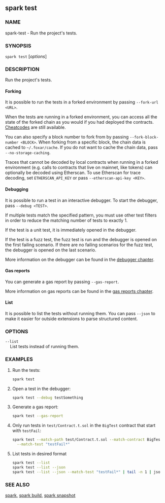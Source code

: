 ## spark test

### NAME

spark-test - Run the project's tests.

### SYNOPSIS

`spark test` [*options*]

### DESCRIPTION

Run the project's tests.

#### Forking

It is possible to run the tests in a forked environment by passing `--fork-url <URL>`.

When the tests are running in a forked environment, you can access all the state of the forked chain as you would
if you had deployed the contracts. [Cheatcodes][cheatcodes] are still available.

You can also specify a block number to fork from by passing `--fork-block-number <BLOCK>`. When forking from a
specific block, the chain data is cached to `~/.foxar/cache`. If you do not want to cache the chain data,
pass `--no-storage-caching`.

Traces that cannot be decoded by local contracts when running in a forked environment (e.g. calls to
contracts that live on mainnet, like tokens) can optionally be decoded using Etherscan. To use Etherscan
for trace decoding, set `ETHERSCAN_API_KEY` or pass `--etherscan-api-key <KEY>`.

#### Debugging

It is possible to run a test in an interactive debugger. To start the debugger, pass `--debug <TEST>`.

If multiple tests match the specified pattern, you must use other test filters in order to reduce
the matching number of tests to exactly 1.

If the test is a unit test, it is immediately opened in the debugger.

If the test is a fuzz test, the fuzz test is run and the debugger is opened on the first failing scenario.
If there are no failing scenarios for the fuzz test, the debugger is opened on the last scenario.

More information on the debugger can be found in the [debugger chapter][debugger].

#### Gas reports

You can generate a gas report by passing `--gas-report`.

More information on gas reports can be found in the [gas reports chapter][gas-reports].

#### List

It is possible to list the tests without running them.
You can pass `--json` to make it easier for outside extensions to parse structured content.

### OPTIONS

<!-- {{#include test-options.md}}

{{#include evm-options.md}}

{{#include executor-options.md}}

{{#include core-build-options.md}}

{{#include watch-options.md}}

{{#include ../common/display-options.md}} -->

`--list`  
&nbsp;&nbsp;&nbsp;&nbsp;List tests instead of running them.

<!-- {{#include common-options.md}} -->

### EXAMPLES

1. Run the tests:

   ```sh
   spark test
   ```

2. Open a test in the debugger:

   ```sh
   spark test --debug testSomething
   ```

3. Generate a gas report:

   ```sh
   spark test --gas-report
   ```

4. Only run tests in `test/Contract.t.sol` in the `BigTest` contract that start with `testFail`:

   ```sh
   spark test --match-path test/Contract.t.sol --match-contract BigTest \
     --match-test "testFail*"
   ```

5. List tests in desired format
   ```sh
   spark test --list
   spark test --list --json
   spark test --list --json --match-test "testFail*" | tail -n 1 | json_pp
   ```

### SEE ALSO

[spark](./spark.md), [spark build](./spark-build.md), [spark snapshot](./spark-snapshot.md)

[debugger]: ../../spark/debugger.md
[cheatcodes]: ../../cheatcodes/
[gas-reports]: ../../spark/gas-reports.md
